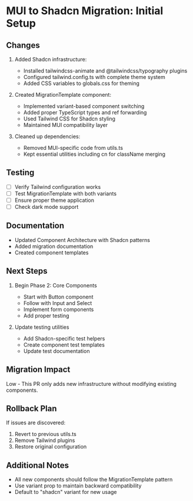 # MUI to Shadcn Migration: Initial Setup

## Changes
1. Added Shadcn infrastructure:
   - Installed tailwindcss-animate and @tailwindcss/typography plugins
   - Configured tailwind.config.ts with complete theme system
   - Added CSS variables to globals.css for theming

2. Created MigrationTemplate component:
   - Implemented variant-based component switching
   - Added proper TypeScript types and ref forwarding
   - Used Tailwind CSS for Shadcn styling
   - Maintained MUI compatibility layer

3. Cleaned up dependencies:
   - Removed MUI-specific code from utils.ts
   - Kept essential utilities including cn for className merging

## Testing
- [ ] Verify Tailwind configuration works
- [ ] Test MigrationTemplate with both variants
- [ ] Ensure proper theme application
- [ ] Check dark mode support

## Documentation
- Updated Component Architecture with Shadcn patterns
- Added migration documentation
- Created component templates

## Next Steps
1. Begin Phase 2: Core Components
   - Start with Button component
   - Follow with Input and Select
   - Implement form components
   - Add proper testing

2. Update testing utilities
   - Add Shadcn-specific test helpers
   - Create component test templates
   - Update test documentation

## Migration Impact
Low - This PR only adds new infrastructure without modifying existing components.

## Rollback Plan
If issues are discovered:
1. Revert to previous utils.ts
2. Remove Tailwind plugins
3. Restore original configuration

## Additional Notes
- All new components should follow the MigrationTemplate pattern
- Use variant prop to maintain backward compatibility
- Default to "shadcn" variant for new usage
